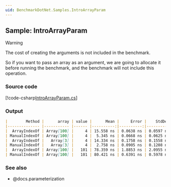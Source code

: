 ```yaml
---
uid: BenchmarkDotNet.Samples.IntroArrayParam
---
```


## Sample: IntroArrayParam

> [!WARNING]
> The cost of creating the arguments is not included in the benchmark.

So if you want to pass an array as an argument, we are going to allocate it before running the benchmark,
  and the benchmark will not include this operation.

### Source code

[!code-csharp[IntroArrayParam.cs](../../../samples/BenchmarkDotNet.Samples/IntroArrayParam.cs)]

### Output

```markdown
|        Method |      array | value |      Mean |     Error |    StdDev | Allocated |
|-------------- |----------- |------ |----------:|----------:|----------:|----------:|
|  ArrayIndexOf | Array[100] |     4 | 15.558 ns | 0.0638 ns | 0.0597 ns |       0 B |
| ManualIndexOf | Array[100] |     4 |  5.345 ns | 0.0668 ns | 0.0625 ns |       0 B |
|  ArrayIndexOf |   Array[3] |     4 | 14.334 ns | 0.1758 ns | 0.1558 ns |       0 B |
| ManualIndexOf |   Array[3] |     4 |  2.758 ns | 0.0905 ns | 0.1208 ns |       0 B |
|  ArrayIndexOf | Array[100] |   101 | 78.359 ns | 1.8853 ns | 2.0955 ns |       0 B |
| ManualIndexOf | Array[100] |   101 | 80.421 ns | 0.6391 ns | 0.5978 ns |       0 B |
```

### See also

* @docs.parameterization
